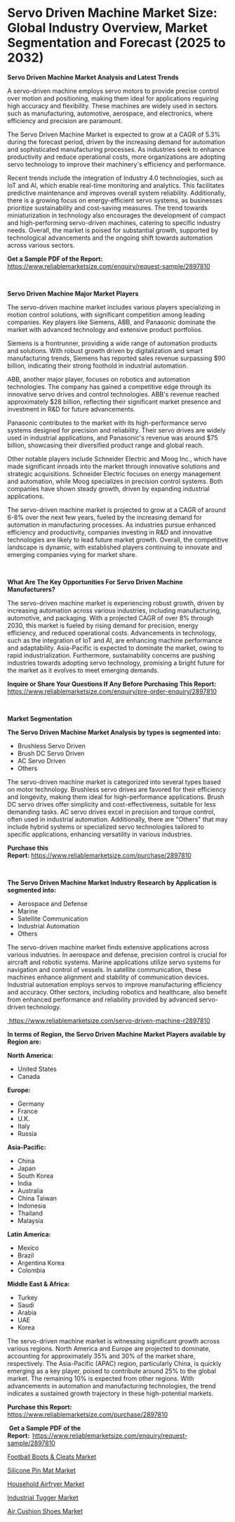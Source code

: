 <p><h1>Servo Driven Machine Market Size: Global Industry Overview, Market Segmentation and Forecast (2025 to 2032)</h1></p><p><strong>Servo Driven Machine Market Analysis and Latest Trends</strong></p>
<p><p>A servo-driven machine employs servo motors to provide precise control over motion and positioning, making them ideal for applications requiring high accuracy and flexibility. These machines are widely used in sectors such as manufacturing, automotive, aerospace, and electronics, where efficiency and precision are paramount.</p><p>The Servo Driven Machine Market is expected to grow at a CAGR of 5.3% during the forecast period, driven by the increasing demand for automation and sophisticated manufacturing processes. As industries seek to enhance productivity and reduce operational costs, more organizations are adopting servo technology to improve their machinery's efficiency and performance. </p><p>Recent trends include the integration of Industry 4.0 technologies, such as IoT and AI, which enable real-time monitoring and analytics. This facilitates predictive maintenance and improves overall system reliability. Additionally, there is a growing focus on energy-efficient servo systems, as businesses prioritize sustainability and cost-saving measures. The trend towards miniaturization in technology also encourages the development of compact and high-performing servo-driven machines, catering to specific industry needs. Overall, the market is poised for substantial growth, supported by technological advancements and the ongoing shift towards automation across various sectors.</p></p>
<p><strong>Get a Sample PDF of the Report:&nbsp;</strong> <a href="https://www.reliablemarketsize.com/enquiry/request-sample/2897810?utm_campaign=1143&utm_medium=2&utm_source=Github&utm_content=ia&utm_term=15032025&utm_id=servo-driven-machine">https://www.reliablemarketsize.com/enquiry/request-sample/2897810</a></p>
<p>&nbsp;</p>
<p><strong>Servo Driven Machine Major Market Players</strong></p>
<p><p>The servo-driven machine market includes various players specializing in motion control solutions, with significant competition among leading companies. Key players like Siemens, ABB, and Panasonic dominate the market with advanced technology and extensive product portfolios.</p><p>Siemens is a frontrunner, providing a wide range of automation products and solutions. With robust growth driven by digitalization and smart manufacturing trends, Siemens has reported sales revenue surpassing $90 billion, indicating their strong foothold in industrial automation.</p><p>ABB, another major player, focuses on robotics and automation technologies. The company has gained a competitive edge through its innovative servo drives and control technologies. ABB's revenue reached approximately $28 billion, reflecting their significant market presence and investment in R&D for future advancements.</p><p>Panasonic contributes to the market with its high-performance servo systems designed for precision and reliability. Their servo drives are widely used in industrial applications, and Panasonic's revenue was around $75 billion, showcasing their diversified product range and global reach.</p><p>Other notable players include Schneider Electric and Moog Inc., which have made significant inroads into the market through innovative solutions and strategic acquisitions. Schneider Electric focuses on energy management and automation, while Moog specializes in precision control systems. Both companies have shown steady growth, driven by expanding industrial applications.</p><p>The servo-driven machine market is projected to grow at a CAGR of around 6-8% over the next few years, fueled by the increasing demand for automation in manufacturing processes. As industries pursue enhanced efficiency and productivity, companies investing in R&D and innovative technologies are likely to lead future market growth. Overall, the competitive landscape is dynamic, with established players continuing to innovate and emerging companies vying for market share.</p></p>
<p>&nbsp;</p>
<p><strong>What Are The Key Opportunities For Servo Driven Machine Manufacturers?</strong></p>
<p><p>The servo-driven machine market is experiencing robust growth, driven by increasing automation across various industries, including manufacturing, automotive, and packaging. With a projected CAGR of over 8% through 2030, this market is fueled by rising demand for precision, energy efficiency, and reduced operational costs. Advancements in technology, such as the integration of IoT and AI, are enhancing machine performance and adaptability. Asia-Pacific is expected to dominate the market, owing to rapid industrialization. Furthermore, sustainability concerns are pushing industries towards adopting servo technology, promising a bright future for the market as it evolves to meet emerging demands.</p></p>
<p><strong>Inquire or Share Your Questions If Any Before Purchasing This Report:</strong> <a href="https://www.reliablemarketsize.com/enquiry/pre-order-enquiry/2897810?utm_campaign=1143&utm_medium=2&utm_source=Github&utm_content=ia&utm_term=15032025&utm_id=servo-driven-machine">https://www.reliablemarketsize.com/enquiry/pre-order-enquiry/2897810</a></p>
<p>&nbsp;</p>
<p><strong>Market Segmentation</strong></p>
<p><strong>The Servo Driven Machine Market Analysis by types is segmented into:</strong></p>
<p><ul><li>Brushless Servo Driven</li><li>Brush DC Servo Driven</li><li>AC Servo Driven</li><li>Others</li></ul></p>
<p><p>The servo-driven machine market is categorized into several types based on motor technology. Brushless servo drives are favored for their efficiency and longevity, making them ideal for high-performance applications. Brush DC servo drives offer simplicity and cost-effectiveness, suitable for less demanding tasks. AC servo drives excel in precision and torque control, often used in industrial automation. Additionally, there are "Others" that may include hybrid systems or specialized servo technologies tailored to specific applications, enhancing versatility in various industries.</p></p>
<p><strong>Purchase this Report:&nbsp;</strong><a href="https://www.reliablemarketsize.com/purchase/2897810?utm_campaign=1143&utm_medium=2&utm_source=Github&utm_content=ia&utm_term=15032025&utm_id=servo-driven-machine">https://www.reliablemarketsize.com/purchase/2897810</a></p>
<p>&nbsp;</p>
<p><strong>The Servo Driven Machine Market Industry Research by Application is segmented into:</strong></p>
<p><ul><li>Aerospace and Defense</li><li>Marine</li><li>Satellite Communication</li><li>Industrial Automation</li><li>Others</li></ul></p>
<p><p>The servo-driven machine market finds extensive applications across various industries. In aerospace and defense, precision control is crucial for aircraft and robotic systems. Marine applications utilize servo systems for navigation and control of vessels. In satellite communication, these machines enhance alignment and stability of communication devices. Industrial automation employs servos to improve manufacturing efficiency and accuracy. Other sectors, including robotics and healthcare, also benefit from enhanced performance and reliability provided by advanced servo-driven technology.</p></p>
<p><a href="https://www.reliablemarketsize.com/servo-driven-machine-r2897810?utm_campaign=1143&utm_medium=2&utm_source=Github&utm_content=ia&utm_term=15032025&utm_id=servo-driven-machine">&nbsp;https://www.reliablemarketsize.com/servo-driven-machine-r2897810</a></p>
<p><strong>In terms of Region, the Servo Driven Machine Market Players available by Region are:</strong></p>
<p>
    <p> <strong> North America: </strong>
        <ul>
            <li>United States</li>
            <li>Canada</li>
        </ul>
        </p> 
    <p> <strong> Europe: </strong>
        <ul>
            <li>Germany</li>
            <li>France</li>
            <li>U.K.</li>
            <li>Italy</li>
            <li>Russia</li>
        </ul>
        </p> 
    <p> <strong> Asia-Pacific: </strong>
        <ul>
            <li>China</li>
            <li>Japan</li>
            <li>South Korea</li>
            <li>India</li>
            <li>Australia</li>
            <li>China Taiwan</li>
            <li>Indonesia</li>
            <li>Thailand</li>
            <li>Malaysia</li>
        </ul>
        </p> 
    <p> <strong> Latin America: </strong>
        <ul>
            <li>Mexico</li>
            <li>Brazil</li>
            <li>Argentina Korea</li>
            <li>Colombia</li>
        </ul>
        </p> 
    <p> <strong> Middle East & Africa: </strong>
        <ul>
            <li>Turkey</li>
            <li>Saudi</li>
            <li>Arabia</li>
            <li>UAE</li>
            <li>Korea</li>
        </ul>
    </p>
    </p>
<p><p>The servo-driven machine market is witnessing significant growth across various regions. North America and Europe are projected to dominate, accounting for approximately 35% and 30% of the market share, respectively. The Asia-Pacific (APAC) region, particularly China, is quickly emerging as a key player, poised to contribute around 25% to the global market. The remaining 10% is expected from other regions. With advancements in automation and manufacturing technologies, the trend indicates a sustained growth trajectory in these high-potential markets.</p></p>
<p><strong>Purchase this Report: </strong><a href="https://www.reliablemarketsize.com/purchase/2897810?utm_campaign=1143&utm_medium=2&utm_source=Github&utm_content=ia&utm_term=15032025&utm_id=servo-driven-machine">https://www.reliablemarketsize.com/purchase/2897810</a></p>
<p>&nbsp;<strong>Get a Sample PDF of the Report:&nbsp;&nbsp;</strong><a href="https://www.reliablemarketsize.com/enquiry/request-sample/2897810?utm_campaign=1143&utm_medium=2&utm_source=Github&utm_content=ia&utm_term=15032025&utm_id=servo-driven-machine">https://www.reliablemarketsize.com/enquiry/request-sample/2897810</a></p>
<p><strong></strong></p>
<p><p><a href="https://github.com/aaryaheron0c/Market-Research-Report-List-1/blob/main/football-boots-cleats-market.md?utm_campaign=1143&utm_medium=2&utm_source=Github&utm_content=ia&utm_term=15032025&utm_id=servo-driven-machine">Football Boots & Cleats Market</a></p><p><a href="https://github.com/koskasislo39/Market-Research-Report-List-1/blob/main/silicone-pin-mat-market.md?utm_campaign=1143&utm_medium=2&utm_source=Github&utm_content=ia&utm_term=15032025&utm_id=servo-driven-machine">Silicone Pin Mat Market</a></p><p><a href="https://github.com/seyalshudae7/Market-Research-Report-List-1/blob/main/household-airfryer-market.md?utm_campaign=1143&utm_medium=2&utm_source=Github&utm_content=ia&utm_term=15032025&utm_id=servo-driven-machine">Household Airfryer Market</a></p><p><a href="https://github.com/baetahassaz6/Market-Research-Report-List-1/blob/main/industrial-tugger-market.md?utm_campaign=1143&utm_medium=2&utm_source=Github&utm_content=ia&utm_term=15032025&utm_id=servo-driven-machine">Industrial Tugger Market</a></p><p><a href="https://github.com/oliffzillamv/Market-Research-Report-List-1/blob/main/air-cushion-shoes-market.md?utm_campaign=1143&utm_medium=2&utm_source=Github&utm_content=ia&utm_term=15032025&utm_id=servo-driven-machine">Air Cushion Shoes Market</a></p></p>